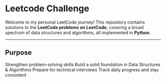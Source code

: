 # Leetcode Challenge

Welcome to my personal LeetCode journey! 
This repository contains solutions to the **LeetCode problems on LeetCode**, covering a broad spectrum of data structures and algorithms, all implemented in **Python**.

---

## Purpose

Strengthen problem-solving skills
Build a solid foundation in Data Structures & Algorithms
Prepare for technical interviews
Track daily progress and stay consistent


